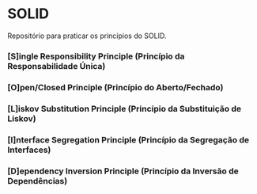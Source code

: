 # SOLID

Repositório para praticar os princípios do SOLID.

### [S]ingle Responsibility Principle (Princípio da Responsabilidade Única)

### [O]pen/Closed Principle (Princípio do Aberto/Fechado)

### [L]iskov Substitution Principle (Princípio da Substituição de Liskov)

### [I]nterface Segregation Principle (Princípio da Segregação de Interfaces)

### [D]ependency Inversion Principle (Princípio da Inversão de Dependências)

